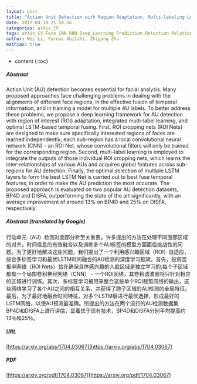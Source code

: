 ```yaml
---
layout: post
title: "Action Unit Detection with Region Adaptation, Multi-labeling Learning and Optimal Temporal Fusing"
date: 2017-04-10 21:58:56
categories: arXiv_CV
tags: arXiv_CV Face CNN RNN Deep_Learning Prediction Detection Relation
author: Wei Li, Farnaz Abitahi, Zhigang Zhu
mathjax: true
---
```


* content
{:toc}

##### Abstract
Action Unit (AU) detection becomes essential for facial analysis. Many proposed approaches face challenging problems in dealing with the alignments of different face regions, in the effective fusion of temporal information, and in training a model for multiple AU labels. To better address these problems, we propose a deep learning framework for AU detection with region of interest (ROI) adaptation, integrated multi-label learning, and optimal LSTM-based temporal fusing. First, ROI cropping nets (ROI Nets) are designed to make sure specifically interested regions of faces are learned independently; each sub-region has a local convolutional neural network (CNN) - an ROI Net, whose convolutional filters will only be trained for the corresponding region. Second, multi-label learning is employed to integrate the outputs of those individual ROI cropping nets, which learns the inter-relationships of various AUs and acquires global features across sub-regions for AU detection. Finally, the optimal selection of multiple LSTM layers to form the best LSTM Net is carried out to best fuse temporal features, in order to make the AU prediction the most accurate. The proposed approach is evaluated on two popular AU detection datasets, BP4D and DISFA, outperforming the state of the art significantly, with an average improvement of around 13% on BP4D and 25% on DISFA, respectively.

##### Abstract (translated by Google)
行动单元（AU）检测对面部分析至关重要。许多提出的方法在处理不同面部区域的对齐，时间信息的有效融合以及训练多个AU标签的模型方面面临挑战性的问题。为了更好地解决这些问题，我们提出了一个利用感兴趣区域（ROI）自适应，综合多标签学习和最优LSTM时间融合的AU检测的深度学习框架。首先，投资回报率网络（ROI Nets）旨在确保具体感兴趣的人脸区域是独立学习的;每个子区域都有一个局部卷积神经网络（CNN） - 一个ROI网络，其卷积滤波器将只针对相应的区域进行训练。其次，多标签学习被用来整合这些单个ROI裁剪网络的输出，这些网络学习了各个AU之间的相互关系，并获得了跨子区域的AU检测的全局特征。最后，为了最好地融合时间特征，对多个LSTM层进行最优选择，形成最好的LSTM网络，以使AU预测最准确。所提出的方法在两个流行的AU检测数据集BP4D和DISFA上进行评估，显着优于现有技术，BP4D和DISFA分别平均提高约13％和25％。

##### URL
[https://arxiv.org/abs/1704.03067](https://arxiv.org/abs/1704.03067)

##### PDF
[https://arxiv.org/pdf/1704.03067](https://arxiv.org/pdf/1704.03067)

